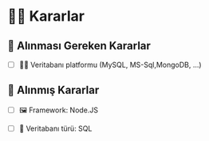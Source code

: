 # 👩‍⚖️ Kararlar

## 📃 Alınması Gereken Kararlar

* [ ] 👩‍🚀 Veritabanı platformu \(MySQL, MS-Sql,MongoDB, ...\)

## 🚀 Alınmış Kararlar

* [ ] 🖼️ Framework: Node.JS
* [ ] 🎨 Veritabanı türü: SQL



